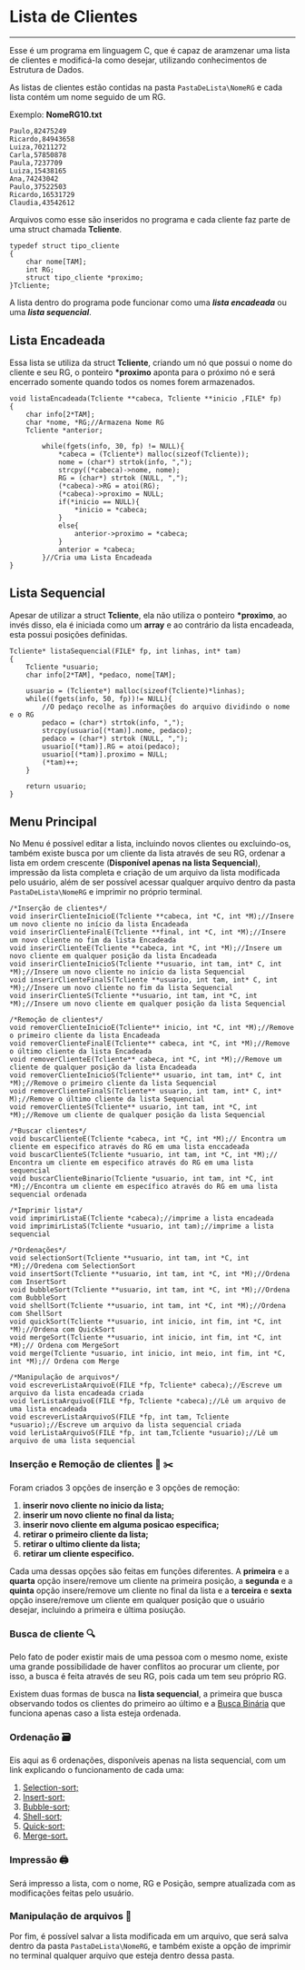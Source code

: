 # Lista de Clientes
***
 Esse é um programa em linguagem C, que é capaz de aramzenar uma lista de clientes e modificá-la como desejar, utilizando conhecimentos de Estrutura de Dados.
 
 As listas de clientes estão contidas na pasta `PastaDeLista\NomeRG` e cada lista contém um nome seguido de um RG.
 
 Exemplo: **NomeRG10.txt**
```
Paulo,82475249
Ricardo,84943658
Luiza,70211272
Carla,57850878
Paula,7237709
Luiza,15438165
Ana,74243042
Paulo,37522503
Ricardo,16531729
Claudia,43542612
```
Arquivos como esse são inseridos no programa e cada cliente faz parte de uma struct chamada **Tcliente**.
```
typedef struct tipo_cliente
{
    char nome[TAM];
    int RG;
    struct tipo_cliente *proximo;
}Tcliente;
```
A lista dentro do programa pode funcionar como uma ***lista encadeada*** ou uma ***lista sequencial***.
## Lista Encadeada
Essa lista se utiliza da struct **Tcliente**, criando um nó que possui o nome do cliente e seu RG, o ponteiro **\*proximo** aponta para o próximo nó e será encerrado somente quando todos os nomes forem armazenados.
```
void listaEncadeada(Tcliente **cabeca, Tcliente **inicio ,FILE* fp)
{
    char info[2*TAM];
    char *nome, *RG;//Armazena Nome RG
    Tcliente *anterior;

        while(fgets(info, 30, fp) != NULL){
            *cabeca = (Tcliente*) malloc(sizeof(Tcliente));
            nome = (char*) strtok(info, ",");
            strcpy((*cabeca)->nome, nome);
            RG = (char*) strtok (NULL, ",");
            (*cabeca)->RG = atoi(RG);
            (*cabeca)->proximo = NULL;
            if(*inicio == NULL){
                *inicio = *cabeca;
            }
            else{
                anterior->proximo = *cabeca;
            }
            anterior = *cabeca;
        }//Cria uma Lista Encadeada
}
```
## Lista Sequencial
Apesar de utilizar a struct **Tcliente**, ela não utiliza o ponteiro **\*proximo**, ao invés disso, ela é iniciada como um __array__ e ao contrário da lista encadeada, esta possui posições definidas.
```
Tcliente* listaSequencial(FILE* fp, int linhas, int* tam)
{
    Tcliente *usuario;
    char info[2*TAM], *pedaco, nome[TAM];

    usuario = (Tcliente*) malloc(sizeof(Tcliente)*linhas);
    while((fgets(info, 50, fp))!= NULL){
        //O pedaço recolhe as informações do arquivo dividindo o nome e o RG
        pedaco = (char*) strtok(info, ",");
        strcpy(usuario[(*tam)].nome, pedaco);
        pedaco = (char*) strtok (NULL, ",");
        usuario[(*tam)].RG = atoi(pedaco);
        usuario[(*tam)].proximo = NULL;
        (*tam)++;
    }

    return usuario;
}
```
## Menu Principal
No Menu é possível editar a lista, incluindo novos clientes ou excluindo-os, também existe busca por um cliente da lista através de seu RG, ordenar a lista em ordem crescente (__Disponível apenas na lista Sequencial__), impressão da lista completa e criação de um arquivo da lista modificada pelo usuário, além de ser possível acessar qualquer arquivo dentro da pasta `PastaDeLista\NomeRG` e imprimir no próprio terminal.
```
/*Inserção de clientes*/
void inserirClienteInicioE(Tcliente **cabeca, int *C, int *M);//Insere um novo cliente no início da lista Encadeada
void inserirClienteFinalE(Tcliente **final, int *C, int *M);//Insere um novo cliente no fim da lista Encadeada
void inserirClienteE(Tcliente **cabeca, int *C, int *M);//Insere um novo cliente em qualquer posição da lista Encadeada
void inserirClienteInicioS(Tcliente **usuario, int tam, int* C, int *M);//Insere um novo cliente no início da lista Sequencial
void inserirClienteFinalS(Tcliente **usuario, int tam, int* C, int *M);//Insere um novo cliente no fim da lista Sequencial
void inserirClienteS(Tcliente **usuario, int tam, int *C, int *M);//Insere um novo cliente em qualquer posição da lista Sequencial

/*Remoção de clientes*/
void removerClienteInicioE(Tcliente** inicio, int *C, int *M);//Remove o primeiro cliente da lista Encadeada
void removerClienteFinalE(Tcliente** cabeca, int *C, int *M);//Remove o último cliente da lista Encadeada
void removerClienteE(Tcliente** cabeca, int *C, int *M);//Remove um cliente de qualquer posição da lista Encadeada
void removerClienteInicioS(Tcliente** usuario, int tam, int* C, int *M);//Remove o primeiro cliente da lista Sequencial
void removerClienteFinalS(Tcliente** usuario, int tam, int* C, int* M);//Remove o último cliente da lista Sequencial
void removerClienteS(Tcliente** usuario, int tam, int *C, int *M);//Remove um cliente de qualquer posição da lista Sequencial

/*Buscar clientes*/
void buscarClienteE(Tcliente *cabeca, int *C, int *M);// Encontra um cliente em especifico através do RG em uma lista enccadeada
void buscarClienteS(Tcliente *usuario, int tam, int *C, int *M);// Encontra um cliente em especifico através do RG em uma lista sequencial
void buscarClienteBinario(Tcliente *usuario, int tam, int *C, int *M);//Encontra um cliente em específico através do RG em uma lista sequencial ordenada

/*Imprimir lista*/
void imprimirListaE(Tcliente *cabeca);//imprime a lista encadeada
void imprimirListaS(Tcliente *usuario, int tam);//imprime a lista sequencial

/*Ordenações*/
void selectionSort(Tcliente **usuario, int tam, int *C, int *M);//Oredena com SelectionSort 
void insertSort(Tcliente **usuario, int tam, int *C, int *M);//Ordena com InsertSort
void bubbleSort(Tcliente **usuario, int tam, int *C, int *M);//Ordena com BubbleSort
void shellSort(Tcliente **usuario, int tam, int *C, int *M);//Ordena com ShellSort
void quickSort(Tcliente **usuario, int inicio, int fim, int *C, int *M);//Ordena com QuickSort
void mergeSort(Tcliente **usuario, int inicio, int fim, int *C, int *M);// Ordena com MergeSort
void merge(Tcliente *usuario, int inicio, int meio, int fim, int *C, int *M);// Ordena com Merge

/*Manipulação de arquivos*/
void escreverListaArquivoE(FILE *fp, Tcliente* cabeca);//Escreve um arquivo da lista encadeada criada
void lerListaArquivoE(FILE *fp, Tcliente *cabeca);//Lê um arquivo de uma lista encadeada
void escreverListaArquivoS(FILE *fp, int tam, Tcliente *usuario);//Escreve um arquivo da lista sequencial criada 
void lerListaArquivoS(FILE *fp, int tam,Tcliente *usuario);//Lê um arquivo de uma lista sequencial
```
### Inserção e Remoção de clientes :pushpin: :scissors:
Foram criados 3 opções de inserção e 3 opções de remoção:
 1. __inserir novo cliente no inicio da lista;__
 0. __inserir um novo cliente no final da lista;__
 0. __inserir novo cliente em alguma posicao especifica;__
 0. __retirar o primeiro cliente da lista;__
 0. __retirar o ultimo cliente da lista;__
 0. __retirar um cliente especifico.__
 
Cada uma dessas opções são feitas em funções diferentes. A __primeira__ e a __quarta__ opção insere/remove um cliente na primeira posição, a __segunda__ e a __quinta__ opção insere/remove um cliente no final da lista e a __terceira__ e __sexta__ opção insere/remove um cliente em qualquer posição que o usuário desejar, incluindo a primeira e última posiução.
### Busca de cliente :mag:
Pelo fato de poder existir mais de uma pessoa com o mesmo nome, existe uma grande possibilidade de haver conflitos ao procurar um cliente, por isso, a busca é feita através de seu RG, pois cada um tem seu próprio RG.

Existem duas formas de busca na **lista sequencial**, a primeira que busca observando todos os clientes do primeiro ao último e a [Busca Binária](https://www.youtube.com/watch?v=iP897Z5Nerk&t=39s) que funciona apenas caso a lista esteja ordenada.
### Ordenação :card_file_box:
Eis aqui as 6 ordenações, disponíveis apenas na lista sequencial, com um link explicando o funcionamento de cada uma:
 1. [Selection-sort;](https://www.youtube.com/watch?v=Ns4TPTC8whw&t=5s)
 2. [Insert-sort;](https://www.youtube.com/watch?v=ROalU379l3U)
 3. [Bubble-sort;](https://www.youtube.com/watch?v=lyZQPjUT5B4)
 4. [Shell-sort;](https://www.youtube.com/watch?v=CmPA7zE8mx0&t=12s)
 5. [Quick-sort;](https://www.youtube.com/watch?v=lyZQPjUT5B4)
 6. [Merge-sort.](https://www.youtube.com/watch?v=XaqR3G_NVoo)
 ### Impressão :printer:
 Será impresso a lista, com o nome, RG e Posição, sempre atualizada com as modificações feitas pelo usuário.
 ### Manipulação de arquivos :file_folder:
 Por fim, é possível salvar a lista modificada em um arquivo, que será salva dentro da pasta `PastaDeLista\NomeRG`, e também existe a opção de imprimir no terminal qualquer arquivo que esteja dentro dessa pasta. 
